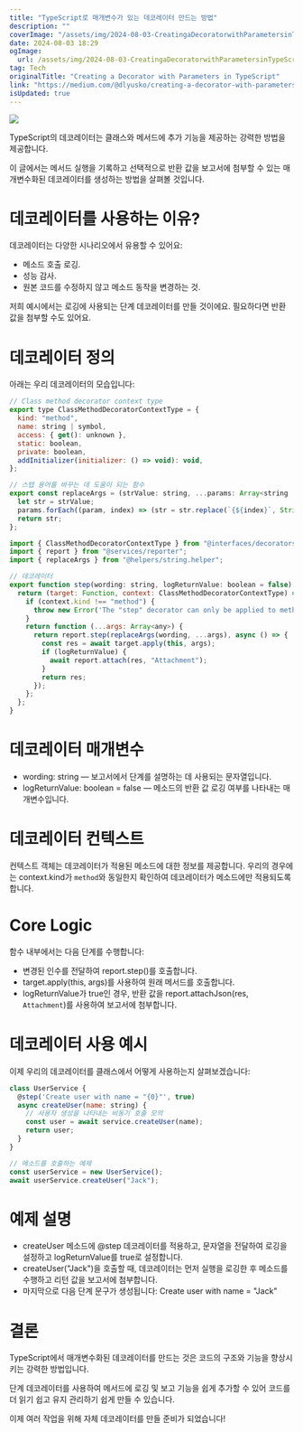 ```yaml
---
title: "TypeScript로 매개변수가 있는 데코레이터 만드는 방법"
description: ""
coverImage: "/assets/img/2024-08-03-CreatingaDecoratorwithParametersinTypeScript_0.png"
date: 2024-08-03 18:29
ogImage:
  url: /assets/img/2024-08-03-CreatingaDecoratorwithParametersinTypeScript_0.png
tag: Tech
originalTitle: "Creating a Decorator with Parameters in TypeScript"
link: "https://medium.com/@dlyusko/creating-a-decorator-with-parameters-in-typescript-db78873242dd"
isUpdated: true
---
```


<img src="/assets/img/2024-08-03-CreatingaDecoratorwithParametersinTypeScript_0.png" />

TypeScript의 데코레이터는 클래스와 메서드에 추가 기능을 제공하는 강력한 방법을 제공합니다.

이 글에서는 메서드 실행을 기록하고 선택적으로 반환 값을 보고서에 첨부할 수 있는 매개변수화된 데코레이터를 생성하는 방법을 살펴볼 것입니다.

# 데코레이터를 사용하는 이유?

<!-- cozy-coder - 수평 -->

<ins class="adsbygoogle"
     style="display:block"
     data-ad-client="ca-pub-4877378276818686"
     data-ad-slot="1107185301"
     data-ad-format="auto"
     data-full-width-responsive="true"></ins>

<script>
     (adsbygoogle = window.adsbygoogle || []).push({});
</script>

데코레이터는 다양한 시나리오에서 유용할 수 있어요:

- 메소드 호출 로깅.
- 성능 감사.
- 원본 코드를 수정하지 않고 메소드 동작을 변경하는 것.

저희 예시에서는 로깅에 사용되는 단계 데코레이터를 만들 것이에요. 필요하다면 반환 값을 첨부할 수도 있어요.

# 데코레이터 정의

<!-- cozy-coder - 수평 -->

<ins class="adsbygoogle"
     style="display:block"
     data-ad-client="ca-pub-4877378276818686"
     data-ad-slot="1107185301"
     data-ad-format="auto"
     data-full-width-responsive="true"></ins>

<script>
     (adsbygoogle = window.adsbygoogle || []).push({});
</script>

아래는 우리 데코레이터의 모습입니다:

```js
// Class method decorator context type
export type ClassMethodDecoratorContextType = {
  kind: "method",
  name: string | symbol,
  access: { get(): unknown },
  static: boolean,
  private: boolean,
  addInitializer(initializer: () => void): void,
};
```

```js
// 스텝 용어를 바꾸는 데 도움이 되는 함수
export const replaceArgs = (strValue: string, ...params: Array<string | number>): string => {
  let str = strValue;
  params.forEach((param, index) => (str = str.replace(`{${index}`, String(param))));
  return str;
};
```

```js
import { ClassMethodDecoratorContextType } from "@interfaces/decorators/decorator";
import { report } from "@services/reporter";
import { replaceArgs } from "@helpers/string.helper";

// 데코레이터
export function step(wording: string, logReturnValue: boolean = false): any {
  return (target: Function, context: ClassMethodDecoratorContextType) => {
    if (context.kind !== "method") {
      throw new Error('The "step" decorator can only be applied to method');
    }
    return function (...args: Array<any>) {
      return report.step(replaceArgs(wording, ...args), async () => {
        const res = await target.apply(this, args);
        if (logReturnValue) {
          await report.attach(res, "Attachment");
        }
        return res;
      });
    };
  };
}
```

<!-- cozy-coder - 수평 -->

<ins class="adsbygoogle"
     style="display:block"
     data-ad-client="ca-pub-4877378276818686"
     data-ad-slot="1107185301"
     data-ad-format="auto"
     data-full-width-responsive="true"></ins>

<script>
     (adsbygoogle = window.adsbygoogle || []).push({});
</script>

# 데코레이터 매개변수

- wording: string — 보고서에서 단계를 설명하는 데 사용되는 문자열입니다.
- logReturnValue: boolean = false — 메소드의 반환 값 로깅 여부를 나타내는 매개변수입니다.

# 데코레이터 컨텍스트

컨텍스트 객체는 데코레이터가 적용된 메소드에 대한 정보를 제공합니다. 우리의 경우에는 context.kind가 `method`와 동일한지 확인하여 데코레이터가 메소드에만 적용되도록 합니다.

<!-- cozy-coder - 수평 -->

<ins class="adsbygoogle"
     style="display:block"
     data-ad-client="ca-pub-4877378276818686"
     data-ad-slot="1107185301"
     data-ad-format="auto"
     data-full-width-responsive="true"></ins>

<script>
     (adsbygoogle = window.adsbygoogle || []).push({});
</script>

# Core Logic

함수 내부에서는 다음 단계를 수행합니다:

- 변경된 인수를 전달하여 report.step()를 호출합니다.
- target.apply(this, args)를 사용하여 원래 메서드를 호출합니다.
- logReturnValue가 true인 경우, 반환 값을 report.attachJson(res, `Attachment`)를 사용하여 보고서에 첨부합니다.

# 데코레이터 사용 예시

<!-- cozy-coder - 수평 -->

<ins class="adsbygoogle"
     style="display:block"
     data-ad-client="ca-pub-4877378276818686"
     data-ad-slot="1107185301"
     data-ad-format="auto"
     data-full-width-responsive="true"></ins>

<script>
     (adsbygoogle = window.adsbygoogle || []).push({});
</script>

이제 우리의 데코레이터를 클래스에서 어떻게 사용하는지 살펴보겠습니다:

```js
class UserService {
  @step('Create user with name = "{0}"', true)
  async createUser(name: string) {
    // 사용자 생성을 나타내는 비동기 호출 모의
    const user = await service.createUser(name);
    return user;
  }
}

// 메소드를 호출하는 예제
const userService = new UserService();
await userService.createUser("Jack");
```

# 예제 설명

- createUser 메소드에 @step 데코레이터를 적용하고, 문자열을 전달하여 로깅을 설정하고 logReturnValue를 true로 설정합니다.
- createUser("Jack")을 호출할 때, 데코레이터는 먼저 실행을 로깅한 후 메소드를 수행하고 리턴 값을 보고서에 첨부합니다.
- 마지막으로 다음 단계 문구가 생성됩니다: Create user with name = "Jack"

<!-- cozy-coder - 수평 -->

<ins class="adsbygoogle"
     style="display:block"
     data-ad-client="ca-pub-4877378276818686"
     data-ad-slot="1107185301"
     data-ad-format="auto"
     data-full-width-responsive="true"></ins>

<script>
     (adsbygoogle = window.adsbygoogle || []).push({});
</script>

# 결론

TypeScript에서 매개변수화된 데코레이터를 만드는 것은 코드의 구조와 기능을 향상시키는 강력한 방법입니다.

단계 데코레이터를 사용하여 메서드에 로깅 및 보고 기능을 쉽게 추가할 수 있어 코드를 더 읽기 쉽고 유지 관리하기 쉽게 만들 수 있습니다.

이제 여러 작업을 위해 자체 데코레이터를 만들 준비가 되었습니다!
